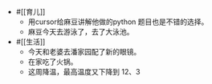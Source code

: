 - #[[育儿]]
    - 用cursor给麻豆讲解他做的python 题目也是不错的选择。
    - 麻豆今天去游泳了，去了大泳池。
- #[[生活]]
    - 今天和老婆去潘家园配了新的眼镜。
    - 在家吃了火锅。
    - 这周降温，最高温度又下降到 12、3 
